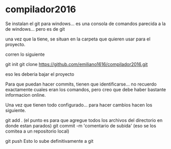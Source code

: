 # compilador2016

Se instalan el git para windows... es una consola de comandos parecida a la de windows... pero es de git

una vez que la tiene, se situan en la carpeta que quieren usar para el proyecto.

corren lo siguiente

git init
git clone https://github.com/emiliano1616/compilador2016.git

eso les deberia bajar el proyecto

Para que puedan hacer commits, tienen que identificarse... no recuerdo exactamente cuales eran los comandos, pero creo que debe haber bastante informacion online.

Una vez que tienen todo configurado... para hacer cambios hacen los siguiente.

git add .
(el punto es para que agregue todos los archivos del directorio en donde estan parados)
git commit -m 'comentario de subida'
(eso se los comitea a un repositorio local)

git push
Esto lo sube definitivamente a git